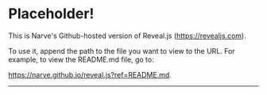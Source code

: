 Placeholder!
===

This is Narve's Github-hosted version of Reveal.js (https://revealjs.com). 

To use it, append the path to the file you want to view to the URL. 
For example, to view the README.md file, go to:  

https://narve.github.io/reveal.js?ref=README.md.



---


<!--html
<form>
<input type="text" id="path" placeholder="Path to file">
<button type="submit">Go</button>
</form>
-->



<section id="markdown-section"
        data-markdown-xxx="examples/markdown.md"
        data-markdown-xx="https://raw.githubusercontent.com/narve/presentations/master/dotnet8/index.md?token=GHSAT0AAAAAACVYQSZNLW74CCJLF7I6JHGAZWF3T5A"
        data-markdown="placeholder.md"
        data-separator="^\n\n\n"
        data-separator-vertical="^\n\n"
        data-separator-notes="^Note:"
        data-charset="iso-8859-15"
>
<!--
      Note that Windows uses `\r\n` instead of `\n` as its linefeed character.
      For a regex that supports all operating systems, use `\r?\n` instead of `\n`.
  -->
</section>